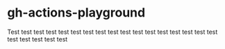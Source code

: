 # gh-actions-playground
Test
test
test
test
test
test
test
test
test
test
test
test
test
test
test
test
test
test
test
test
test
test
